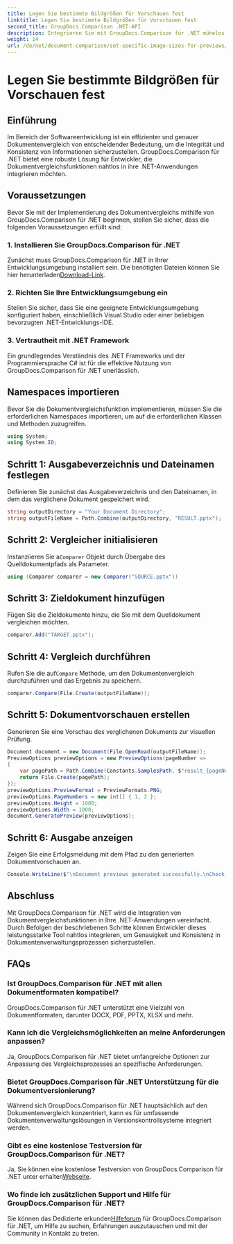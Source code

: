 ```yaml
---
title: Legen Sie bestimmte Bildgrößen für Vorschauen fest
linktitle: Legen Sie bestimmte Bildgrößen für Vorschauen fest
second_title: GroupDocs.Comparison .NET-API
description: Integrieren Sie mit GroupDocs.Comparison für .NET mühelos Dokumentvergleichsfunktionen in Ihre .NET-Anwendungen.
weight: 14
url: /de/net/document-comparison/set-specific-image-sizes-for-previews/
---
```


# Legen Sie bestimmte Bildgrößen für Vorschauen fest

## Einführung
Im Bereich der Softwareentwicklung ist ein effizienter und genauer Dokumentenvergleich von entscheidender Bedeutung, um die Integrität und Konsistenz von Informationen sicherzustellen. GroupDocs.Comparison für .NET bietet eine robuste Lösung für Entwickler, die Dokumentvergleichsfunktionen nahtlos in ihre .NET-Anwendungen integrieren möchten.
## Voraussetzungen
Bevor Sie mit der Implementierung des Dokumentvergleichs mithilfe von GroupDocs.Comparison für .NET beginnen, stellen Sie sicher, dass die folgenden Voraussetzungen erfüllt sind:
### 1. Installieren Sie GroupDocs.Comparison für .NET
 Zunächst muss GroupDocs.Comparison für .NET in Ihrer Entwicklungsumgebung installiert sein. Die benötigten Dateien können Sie hier herunterladen[Download-Link](https://releases.groupdocs.com/comparison/net/).
### 2. Richten Sie Ihre Entwicklungsumgebung ein
Stellen Sie sicher, dass Sie eine geeignete Entwicklungsumgebung konfiguriert haben, einschließlich Visual Studio oder einer beliebigen bevorzugten .NET-Entwicklungs-IDE.
### 3. Vertrautheit mit .NET Framework
Ein grundlegendes Verständnis des .NET Frameworks und der Programmiersprache C# ist für die effektive Nutzung von GroupDocs.Comparison für .NET unerlässlich.

## Namespaces importieren
Bevor Sie die Dokumentvergleichsfunktion implementieren, müssen Sie die erforderlichen Namespaces importieren, um auf die erforderlichen Klassen und Methoden zuzugreifen.
```csharp
using System;
using System.IO;
```
## Schritt 1: Ausgabeverzeichnis und Dateinamen festlegen
Definieren Sie zunächst das Ausgabeverzeichnis und den Dateinamen, in dem das verglichene Dokument gespeichert wird.
```csharp
string outputDirectory = "Your Document Directory";
string outputFileName = Path.Combine(outputDirectory, "RESULT.pptx");
```
## Schritt 2: Vergleicher initialisieren
 Instanziieren Sie a`Comparer` Objekt durch Übergabe des Quelldokumentpfads als Parameter.
```csharp
using (Comparer comparer = new Comparer("SOURCE.pptx"))
```
## Schritt 3: Zieldokument hinzufügen
Fügen Sie die Zieldokumente hinzu, die Sie mit dem Quelldokument vergleichen möchten.
```csharp
comparer.Add("TARGET.pptx");
```
## Schritt 4: Vergleich durchführen
 Rufen Sie die auf`Compare` Methode, um den Dokumentenvergleich durchzuführen und das Ergebnis zu speichern.
```csharp
comparer.Compare(File.Create(outputFileName));
```
## Schritt 5: Dokumentvorschauen erstellen
Generieren Sie eine Vorschau des verglichenen Dokuments zur visuellen Prüfung.
```csharp
Document document = new Document(File.OpenRead(outputFileName));
PreviewOptions previewOptions = new PreviewOptions(pageNumber =>
{
    var pagePath = Path.Combine(Constants.SamplesPath, $"result_{pageNumber}.png");
    return File.Create(pagePath);
});
previewOptions.PreviewFormat = PreviewFormats.PNG;
previewOptions.PageNumbers = new int[] { 1, 2 };
previewOptions.Height = 1000;
previewOptions.Width = 1000;
document.GeneratePreview(previewOptions);
```
## Schritt 6: Ausgabe anzeigen
Zeigen Sie eine Erfolgsmeldung mit dem Pfad zu den generierten Dokumentvorschauen an.
```csharp
Console.WriteLine($"\nDocument previews generated successfully.\nCheck output in {outputDirectory}.");
```

## Abschluss
Mit GroupDocs.Comparison für .NET wird die Integration von Dokumentvergleichsfunktionen in Ihre .NET-Anwendungen vereinfacht. Durch Befolgen der beschriebenen Schritte können Entwickler dieses leistungsstarke Tool nahtlos integrieren, um Genauigkeit und Konsistenz in Dokumentenverwaltungsprozessen sicherzustellen.
## FAQs
### Ist GroupDocs.Comparison für .NET mit allen Dokumentformaten kompatibel?
GroupDocs.Comparison für .NET unterstützt eine Vielzahl von Dokumentformaten, darunter DOCX, PDF, PPTX, XLSX und mehr.
### Kann ich die Vergleichsmöglichkeiten an meine Anforderungen anpassen?
Ja, GroupDocs.Comparison für .NET bietet umfangreiche Optionen zur Anpassung des Vergleichsprozesses an spezifische Anforderungen.
### Bietet GroupDocs.Comparison für .NET Unterstützung für die Dokumentversionierung?
Während sich GroupDocs.Comparison für .NET hauptsächlich auf den Dokumentenvergleich konzentriert, kann es für umfassende Dokumentenverwaltungslösungen in Versionskontrollsysteme integriert werden.
### Gibt es eine kostenlose Testversion für GroupDocs.Comparison für .NET?
 Ja, Sie können eine kostenlose Testversion von GroupDocs.Comparison für .NET unter erhalten[Webseite](https://releases.groupdocs.com/).
### Wo finde ich zusätzlichen Support und Hilfe für GroupDocs.Comparison für .NET?
 Sie können das Dedizierte erkunden[Hilfeforum](https://forum.groupdocs.com/c/comparison/12) für GroupDocs.Comparison für .NET, um Hilfe zu suchen, Erfahrungen auszutauschen und mit der Community in Kontakt zu treten.